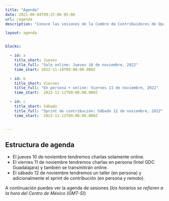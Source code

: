 ```yaml
---
title: "Agenda"
date: 2021-06-04T09:37:06-05:00
url: /agenda
description: "Conoce las sesiones de la Cumbre de Contribuidores de Open Source 2022"

layout: agenda


blocks: 

  - id: a
    title_short: Jueves
    title_full: "Solo online: Jueves 10 de noviembre, 2022"
    time_start: 2022-11-10T09:00:00.000Z

  - id: b
    title_short: Viernes
    title_full: "En persona + online: Viernes 11 de noviembre, 2022"
    time_start:  2022-11-11T09:00:00.000Z

  - id: c
    title_short: Sábado
    title_full: "Sprint de contribución: Sábado 12 de noviembre, 2022"
    time_start:  2022-11-12T09:00:00.000Z


---
```



## Estructura de agenda

 * El jueves 10 de noviembre tendremos charlas solamente online.
 * El viernes 11 de noviembre tendremos charlas en persona (Intel GDC Guadalajara) y también se transmitirán online.
 * El sábado 12 de noviembre tendremos un taller (en persona) y adicionalmente el sprint de contribución (en persona y remoto).

A continuación puedes ver la agenda de sesiones (*los horarios se refieren a la hora del Centro de México (GMT-5)*)
